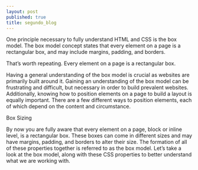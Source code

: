 ```yaml
---
layout: post
published: true
title: segundo_blog
---
```

One principle necessary to fully understand HTML and CSS is the box model. The box model concept states that every element on a page is a rectangular box, and may include margins, padding, and borders.

That’s worth repeating. Every element on a page is a rectangular box.

Having a general understanding of the box model is crucial as websites are primarily built around it. Gaining an understanding of the box model can be frustrating and difficult, but necessary in order to build prevalent websites. Additionally, knowing how to position elements on a page to build a layout is equally important. There are a few different ways to position elements, each of which depend on the content and circumstance.

Box Sizing

By now you are fully aware that every element on a page, block or inline level, is a rectangular box. These boxes can come in different sizes and may have margins, padding, and borders to alter their size. The formation of all of these properties together is referred to as the box model. Let’s take a look at the box model, along with these CSS properties to better understand what we are working with.